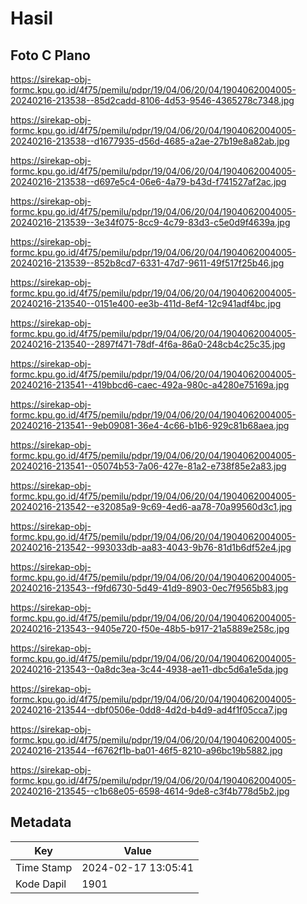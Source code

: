 # Hasil

## Foto C Plano

https://sirekap-obj-formc.kpu.go.id/4f75/pemilu/pdpr/19/04/06/20/04/1904062004005-20240216-213538--85d2cadd-8106-4d53-9546-4365278c7348.jpg

https://sirekap-obj-formc.kpu.go.id/4f75/pemilu/pdpr/19/04/06/20/04/1904062004005-20240216-213538--d1677935-d56d-4685-a2ae-27b19e8a82ab.jpg

https://sirekap-obj-formc.kpu.go.id/4f75/pemilu/pdpr/19/04/06/20/04/1904062004005-20240216-213538--d697e5c4-06e6-4a79-b43d-f741527af2ac.jpg

https://sirekap-obj-formc.kpu.go.id/4f75/pemilu/pdpr/19/04/06/20/04/1904062004005-20240216-213539--3e34f075-8cc9-4c79-83d3-c5e0d9f4639a.jpg

https://sirekap-obj-formc.kpu.go.id/4f75/pemilu/pdpr/19/04/06/20/04/1904062004005-20240216-213539--852b8cd7-6331-47d7-9611-49f517f25b46.jpg

https://sirekap-obj-formc.kpu.go.id/4f75/pemilu/pdpr/19/04/06/20/04/1904062004005-20240216-213540--0151e400-ee3b-411d-8ef4-12c941adf4bc.jpg

https://sirekap-obj-formc.kpu.go.id/4f75/pemilu/pdpr/19/04/06/20/04/1904062004005-20240216-213540--2897f471-78df-4f6a-86a0-248cb4c25c35.jpg

https://sirekap-obj-formc.kpu.go.id/4f75/pemilu/pdpr/19/04/06/20/04/1904062004005-20240216-213541--419bbcd6-caec-492a-980c-a4280e75169a.jpg

https://sirekap-obj-formc.kpu.go.id/4f75/pemilu/pdpr/19/04/06/20/04/1904062004005-20240216-213541--9eb09081-36e4-4c66-b1b6-929c81b68aea.jpg

https://sirekap-obj-formc.kpu.go.id/4f75/pemilu/pdpr/19/04/06/20/04/1904062004005-20240216-213541--05074b53-7a06-427e-81a2-e738f85e2a83.jpg

https://sirekap-obj-formc.kpu.go.id/4f75/pemilu/pdpr/19/04/06/20/04/1904062004005-20240216-213542--e32085a9-9c69-4ed6-aa78-70a99560d3c1.jpg

https://sirekap-obj-formc.kpu.go.id/4f75/pemilu/pdpr/19/04/06/20/04/1904062004005-20240216-213542--993033db-aa83-4043-9b76-81d1b6df52e4.jpg

https://sirekap-obj-formc.kpu.go.id/4f75/pemilu/pdpr/19/04/06/20/04/1904062004005-20240216-213543--f9fd6730-5d49-41d9-8903-0ec7f9565b83.jpg

https://sirekap-obj-formc.kpu.go.id/4f75/pemilu/pdpr/19/04/06/20/04/1904062004005-20240216-213543--9405e720-f50e-48b5-b917-21a5889e258c.jpg

https://sirekap-obj-formc.kpu.go.id/4f75/pemilu/pdpr/19/04/06/20/04/1904062004005-20240216-213543--0a8dc3ea-3c44-4938-ae11-dbc5d6a1e5da.jpg

https://sirekap-obj-formc.kpu.go.id/4f75/pemilu/pdpr/19/04/06/20/04/1904062004005-20240216-213544--dbf0506e-0dd8-4d2d-b4d9-ad4f1f05cca7.jpg

https://sirekap-obj-formc.kpu.go.id/4f75/pemilu/pdpr/19/04/06/20/04/1904062004005-20240216-213544--f6762f1b-ba01-46f5-8210-a96bc19b5882.jpg

https://sirekap-obj-formc.kpu.go.id/4f75/pemilu/pdpr/19/04/06/20/04/1904062004005-20240216-213545--c1b68e05-6598-4614-9de8-c3f4b778d5b2.jpg


## Metadata

| Key        | Value               |
| ---------- | ------------------- |
| Time Stamp | 2024-02-17 13:05:41 |
| Kode Dapil | 1901                |



